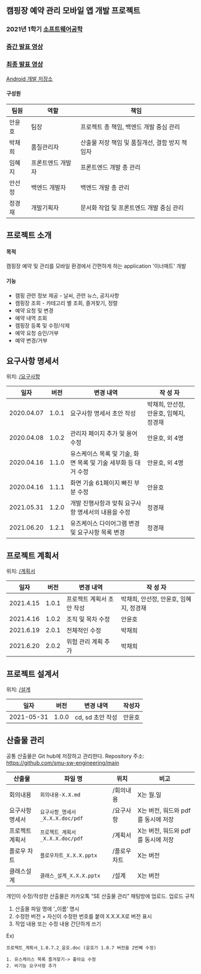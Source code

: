 ## 캠핑장 예약 관리 모바일 앱 개발 프로젝트

### 2021년 1학기 [소프트웨어공학](https://github.com/SMU-EB0055/SE2021_HAEA0008_3)

### [중간 발표 영상](https://www.youtube.com/watch?v=OIHGEWO987s)

### [최종 발표 영상](https://youtu.be/8-DhT9LQ-aU)

[Android 개발 저장소](https://github.com/smu-sw-engineering/Android)

#### 구성원

| 팀원   | 역할              | 책임                                           |
| ------ | ----------------- | ---------------------------------------------- |
| 안윤호 | 팀장              | 프로젝트 총 책임, 백엔드  개발 중심 관리       |
| 박채희 | 품질관리자        | 산출물 저장 책임 및 품질개선, 결함 방지 책임자 |
| 임혜지 | 프론트엔드 개발자 | 프론트엔드 개발 총 관리                        |
| 안선정 | 백엔드 개발자     | 백엔드 개발 총 관리                            |
| 정경재 | 개발기획자        | 문서화 작업 및 프론트엔드 개발 중심 관리       |

## 프로젝트 소개

#### 목적

캠핑장 예약 및 관리를 모바일 환경에서 간편하게 하는 application '이너매트' 개발

#### 기능

* 캠핑 관련 정보 제공 - 날씨, 관련 뉴스, 공지사항
* 캠핑장 조회 - 카테고리 별 조회, 즐겨찾기, 정렬
* 예약 요청 및 변경
* 예약 내역 조회
* 캠핑장 등록 및 수정/삭제
* 예약 요청 승인/거부
* 예약 변경/거부

## 요구사항 명세서

위치: [/요구사항](https://github.com/smu-sw-engineering/main/tree/master/%EC%9A%94%EA%B5%AC%EC%82%AC%ED%95%AD)

| 일자       | 버전  | 변경 내역                                                    | 작 성 자                               |
| ---------- | ----- | ------------------------------------------------------------ | -------------------------------------- |
| 2020.04.07 | 1.0.1 | 요구사항 명세서 초안 작성                                    | 박채희, 안선정, 안윤호, 임혜지, 정경재 |
| 2020.04.08 | 1.0.2 | 관리자 페이지 추가 및 용어 수정                              | 안윤호, 외 4명                         |
| 2020.04.16 | 1.1.0 | 유스케이스 목록 및 기술, 화면 목록 및 기술 세부화 등 대거 수정 | 안윤호, 외 4명                         |
| 2020.04.16 | 1.1.1 | 화면 기술 61페이지 빠진 부분 수정                            | 안윤호                                 |
| 2021.05.31 | 1.2.0 | 개발 진행사항과 맞춰 요구사항 명세서의 내용을 수정           | 정경재                                 |
| 2021.06.20 | 1.2.1 | 유즈케이스 다이어그램 변경 및 요구사항 목록 변경             | 정경재                                 |

## 프로젝트 계획서

위치: [/계획서](https://github.com/smu-sw-engineering/main/tree/master/%EA%B3%84%ED%9A%8D%EC%84%9C)

| 일자      | 버전  | 변경 내역                  | 작 성 자                               |
| --------- | ----- | -------------------------- | -------------------------------------- |
| 2021.4.15 | 1.0.1 | 프로젝트 계획서  초안 작성 | 박채희, 안선정, 안윤호, 임혜지, 정경재 |
| 2021.4.16 | 1.0.2 | 조직 및 목차 수정          | 안윤호                                 |
| 2021.6.19 | 2.0.1 | 전체적인 수정              | 박채희                                 |
| 2021.6.20 | 2.0.2 | 위험 관리 계획 추가        | 박채희                                 |

## 프로젝트 설계서

위치: [/설계](https://github.com/smu-sw-engineering/main/tree/master/%EC%84%A4%EA%B3%84)

| **일자**   | **버전** | **변경 내역**    | **작성자** |
| ---------- | -------- | ---------------- | ---------- |
| 2021-05-31 | 1.0.0    | cd, sd 초안 작성 | 안윤호     |

## 산출물 관리

공통 산출물은 Git hub에 저장하고 관리한다.
Repository 주소: https://github.com/smu-sw-engineering/main

| 산출물          | 파일 명                               | 위치        | 비고                                 |
| --------------- | ------------------------------------- | ----------- | ------------------------------------ |
| 회의내용        | ```회의내용-X.X.md  ```               | /회의내용   | X는 월.일                            |
| 요구사항 명세서 | ```요구사항_명세서_X.X.X.doc/pdf ```  | /요구사항   | X는 버전, 워드와  pdf를 동시에  저장 |
| 프로젝트 계획서 | ```프로젝트_계획서_X.X.X.doc/pdf  ``` | /계획서     | X는 버전, 워드와  pdf를 동시에  저장 |
| 플로우 차트     | ```플로우차트_X.X.X.pptx  ```         | /플로우차트 | X는 버전                             |
| 클래스설계      | ```클래스_설계_X.X.X.pptx```          | /설계       | X는 버전                             |

개인이 수정/작성한 산출물은 카카오톡 “SE 산출물 관리” 채팅방에 업로드.
업로드 규칙

1.  산출물 파일 명에 ‘_이름’ 명시
2.  수정한 버전 + 자신이 수정한 번호를 붙여 X.X.X.X로 버전 표시
3.  작업 내용 또는 수정 내용 간단하게 쓰기

 Ex) 

 ```
 프로젝트_계획서_1.0.7.2_윤호.doc (윤호가 1.0.7 버전을 2번째 수정)
 
 1. 유스케이스 목록 즐겨찾기-> 좋아요 수정
 2. 비기능 요구사항 추가
 ```
